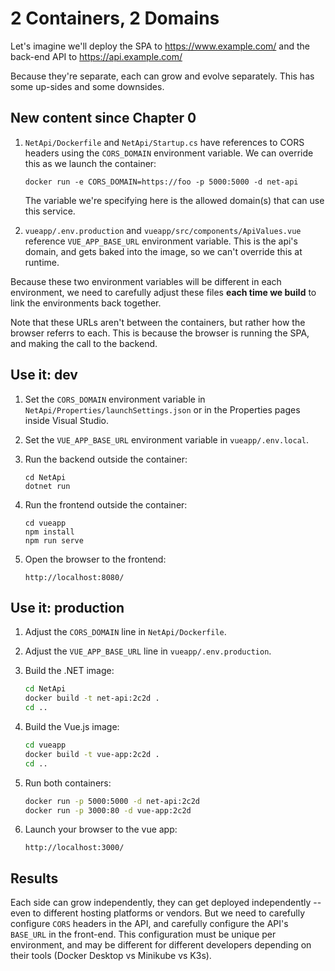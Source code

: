 2 Containers, 2 Domains
=======================

Let's imagine we'll deploy the SPA to https://www.example.com/ and the back-end API to https://api.example.com/

Because they're separate, each can grow and evolve separately.  This has some up-sides and some downsides.


New content since Chapter 0
---------------------------

1. `NetApi/Dockerfile` and `NetApi/Startup.cs` have references to CORS headers using the `CORS_DOMAIN` environment variable.  We can override this as we launch the container:

   `docker run -e CORS_DOMAIN=https://foo -p 5000:5000 -d net-api`
   
   The variable we're specifying here is the allowed domain(s) that can use this service.

2. `vueapp/.env.production` and `vueapp/src/components/ApiValues.vue` reference `VUE_APP_BASE_URL` environment variable.  This is the api's domain, and gets baked into the image, so we can't override this at runtime.

Because these two environment variables will be different in each environment, we need to carefully adjust these files **each time we build** to link the environments back together.

Note that these URLs aren't between the containers, but rather how the browser referrs to each.  This is because the browser is running the SPA, and making the call to the backend.


Use it: dev
-----------

1. Set the `CORS_DOMAIN` environment variable in `NetApi/Properties/launchSettings.json` or in the Properties pages inside Visual Studio.

2. Set the `VUE_APP_BASE_URL` environment variable in `vueapp/.env.local`.

3. Run the backend outside the container:

   ```
   cd NetApi
   dotnet run
   ```

4. Run the frontend outside the container:

   ```
   cd vueapp
   npm install
   npm run serve
   ```

5. Open the browser to the frontend:

   `http://localhost:8080/`


Use it: production
------------------

1. Adjust the `CORS_DOMAIN` line in `NetApi/Dockerfile`.

2. Adjust the `VUE_APP_BASE_URL` line in `vueapp/.env.production`.

3. Build the .NET image:

   ```bash
   cd NetApi
   docker build -t net-api:2c2d .
   cd ..
   ```

4. Build the Vue.js image:

   ```bash
   cd vueapp
   docker build -t vue-app:2c2d .
   cd ..
   ```

5. Run both containers:

   ```bash
   docker run -p 5000:5000 -d net-api:2c2d
   docker run -p 3000:80 -d vue-app:2c2d
   ```

6. Launch your browser to the vue app:

   `http://localhost:3000/`


Results
-------

Each side can grow independently, they can get deployed independently -- even to different hosting platforms or vendors. But we need to carefully configure `CORS` headers in the API, and carefully configure the API's `BASE_URL` in the front-end.  This configuration must be unique per environment, and may be different for different developers depending on their tools (Docker Desktop vs Minikube vs K3s).
